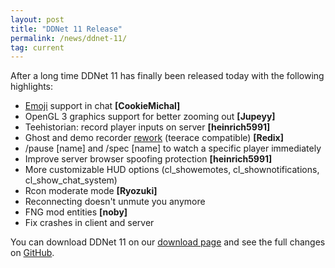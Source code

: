 ```yaml
---
layout: post
title: "DDNet 11 Release"
permalink: /news/ddnet-11/
tag: current
---
```


After a long time DDNet 11 has finally been released today with the following highlights:

<ul>
  <li><a href="https://github.com/ddnet/ddnet/blob/master/data/emojis/index.txt">Emoji</a> support in chat <strong>[CookieMichal]</strong></li>
  <li>OpenGL 3 graphics support for better zooming out <strong>[Jupeyy]</strong></li>
  <li>Teehistorian: record player inputs on server <strong>[heinrich5991]</strong></li>
  <li>Ghost and demo recorder <a href="https://github.com/ddnet/ddnet/pull/869">rework</a> (teerace compatible) <strong>[Redix]</strong></li>
  <li>/pause [name] and /spec [name] to watch a specific player immediately</li>
  <li>Improve server browser spoofing protection <strong>[heinrich5991]</strong></li>
  <li>More customizable HUD options (cl_showemotes, cl_shownotifications, cl_show_chat_system)</li>
  <li>Rcon moderate mode <strong>[Ryozuki]</strong></li>
  <li>Reconnecting doesn't unmute you anymore</li>
  <li>FNG mod entities <strong>[noby]</strong></li>
  <li>Fix crashes in client and server</li>
</ul>

You can download DDNet 11 on our [download page](https://ddnet.tw/downloads/) and see the full changes on [GitHub](https://github.com/ddnet/ddnet/compare/10.8.6...11.0).
